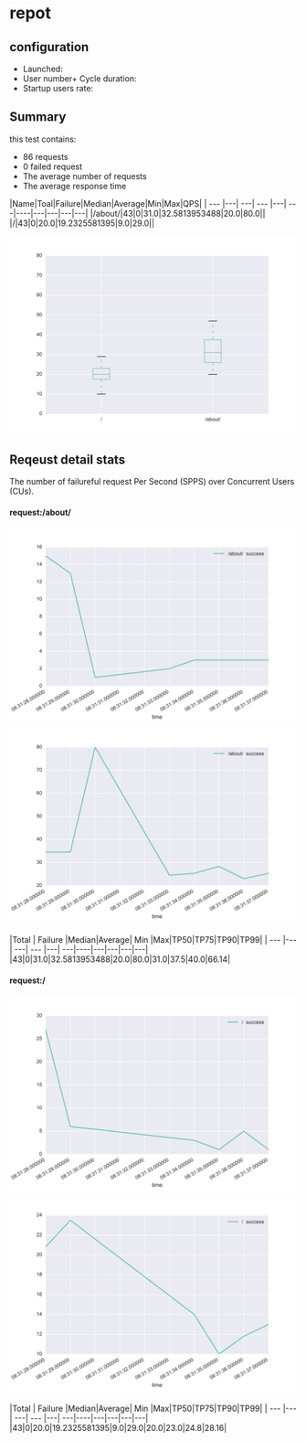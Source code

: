 repot
===================




##  configuration
+ Launched:  
+ User number+ Cycle duration: 
+ Startup users rate:   

## Summary

this test contains:

+ 86 requests
+ 0 failed request
+  The average number of requests 
+  The average response time 


|Name|Toal|Failure|Median|Average|Min|Max|QPS|
| --- |---| ---| --- |---| ---|----|---|---|---|---|
|/about/|43|0|31.0|32.5813953488|20.0|80.0||
|/|43|0|20.0|19.2325581395|9.0|29.0||

![](total_request_respond.svg?raw=true)

  

   
## Reqeust detail stats

The number of failureful request Per Second (SPPS) over Concurrent Users (CUs).


#### request:/about/

![](request_L2Fib3V0Lw==_count.svg?raw=true)
![](request_L2Fib3V0Lw==_respond.svg?raw=true)

|Total        | Failure           |Median|Average| Min  |Max|TP50|TP75|TP90|TP99|
| --- |---| ---| --- |---| ---|----|---|---|---|---|
|43|0|31.0|32.5813953488|20.0|80.0|31.0|37.5|40.0|66.14|




#### request:/

![](request_Lw==_count.svg?raw=true)
![](request_Lw==_respond.svg?raw=true)

|Total        | Failure           |Median|Average| Min  |Max|TP50|TP75|TP90|TP99|
| --- |---| ---| --- |---| ---|----|---|---|---|---|
|43|0|20.0|19.2325581395|9.0|29.0|20.0|23.0|24.8|28.16|



